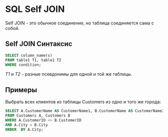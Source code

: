 # SQL  Self JOIN

Self JOIN - это обычное соединение, но таблица соединяется сама с собой.

## Self JOIN Синтаксис

``` SQL
SELECT column_name(s) 
FROM table1 T1, table1 T2
WHERE condition;
```
_T1_ и _T2_ - разные псевдонимы для одной и той же таблицы.

## Примеры

Выбрать всех клиентов из таблицы Customers из одно и того же города:
``` SQL
SELECT A.CustomerName AS CustomerName1, B.CustomerName AS CustomerName2, A.City
FROM Customers A, Customers B
WHERE A.CustomerID <> B.CustomerID
AND A.City = B.City
ORDER  BY A.City;
```
